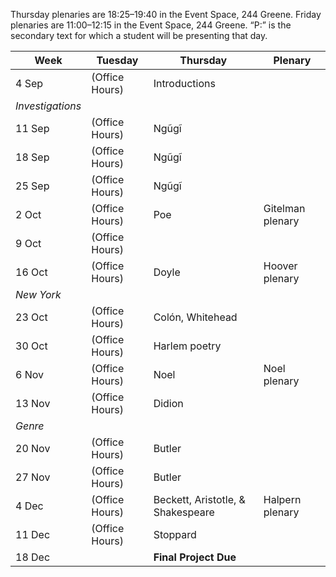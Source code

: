 
Thursday plenaries are 18:25–19:40 in the Event Space, 244 Greene. Friday
plenaries are 11:00–12:15 in the Event Space, 244 Greene. “P:” is the secondary
text for which a student will be presenting that day.

| Week | Tuesday | Thursday | Plenary | 
-------| ------- | -------- | ------ |
4 Sep | (Office Hours) | Introductions |
*Investigations* ||||
11 Sep | (Office Hours) | Ngũgĩ | |
18 Sep | (Office Hours) | Ngũgĩ | |
25 Sep | (Office Hours) | Ngũgĩ | |
2 Oct | (Office Hours) | Poe | Gitelman plenary |
9 Oct | (Office Hours) | | |
16 Oct | (Office Hours) | Doyle | Hoover plenary |
*New York* ||||
23 Oct | (Office Hours) | Colón, Whitehead | |
30 Oct | (Office Hours) | Harlem poetry| |
6 Nov | (Office Hours) | Noel | Noel plenary |
13 Nov | (Office Hours) | Didion | |
*Genre* ||||
20 Nov | (Office Hours) | Butler | |
27 Nov | (Office Hours) | Butler | |
4 Dec | (Office Hours) | Beckett, Aristotle, & Shakespeare | Halpern plenary |
11 Dec | (Office Hours) | Stoppard | |
18 Dec | | **Final Project Due** | |
